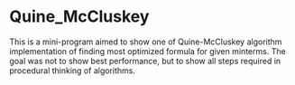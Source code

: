 # Quine_McCluskey
This is a mini-program aimed to show one of Quine-McCluskey algorithm implementation of finding most optimized formula for given minterms. The goal was not to show best performance, but to show all steps required in procedural thinking of algorithms.
